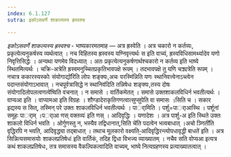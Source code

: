 ```yaml
---
index: 6.1.127
sutra: इकोऽसवर्णे शाकल्यस्य ह्रस्वश्च

---
```

_इकोऽसवर्णे शाकल्यस्य ह्रस्वश्च_ - भाष्यकारमतमाह — अत्र ह्रस्वेति । अत्र चकारो न कर्तव्यः, प्रकृत्येत्यनुकर्षस्य व्यर्थत्वात् । नच विहितस्य ह्रस्वस्य यण्निवृत्त्यर्थः स इति वाच्यं, ह्रस्वविधिसामर्थ्यादेव यणो निवृत्तिसिद्धेः । अन्यथा यणमेव विदध्यात् । अतः प्रकृत्येत्यनुकर्षणार्थश्चकारो न कर्तव्य इति भाष्ये स्थितमित्यर्थः । चक्रि-अत्रेति ह्रस्वमनुच्चितप्रकृतिभावपक्षे रूपम् । तदभावपक्षे तु यणि चक्र्यत्रेति रूपम् । नचात्र ककारस्यस्कोः संयोगाद्यो॑रिति लोपः शङ्क्यः,अचः परस्मि॑न्निति यणः स्थानिवत्त्वेनाऽच्त्वेन पदान्तसंयोगाऽभावात् । नचपूर्वत्रासिद्धे न स्थानिव॑दिति तन्निषेधः शङ्क्यः,तस्य दोषः संयोगादिलोपलत्वणत्वे॑ष्विति वचनात् । न समासे । वार्तिकमेतत् । समासे उक्तशाकलविधिर्न भवतीत्यर्थः । वाप्यआ इति । वाप्यामआ इति विग्रहः । शौण्डादेराकृतिगणत्वात्सुप्सुपेति वा समासः ।सिति च । सकार इद्यस्य स सित्, तस्मिन् परे उक्तः शाकलविधिर्न भवतीत्यर्थः । पार्ामिति । पर्शु=पार्ाआस्थि । पर्शूनां समूहः पार्ाम् ।पर्ाआ णस् वक्तव्यः॑ इति णस् । आदिवृद्धिः । यणादेशः । अत्र पार्शु-अ इति स्थिते उक्तः शाकलो विधिर्न भवति । ओर्गुणस्तु न, भस्यैव तद्विधानात्,सिति चे॑ति पदत्वेन भत्वबाधात् ।अचो ञ्णिती॑ति वृद्धिरपि न भवति, आदिवृद्ध्या तद्बाधात् । तथाच मूलकारो वक्ष्यति-॒आदिवृद्धिरन्त्योपधावृद्धी बाधते॑ इति । अत्र सिन्नित्यसमासयोः शाकलप्रतिषेधः॑ इति वार्तिकं, तदिह द्विधा विभज्य व्याख्यातम् । नचैव सति वोप्यआ इत्यत्र कथं शाकलप्रतिषेधः, तत्र समासस्य वैकल्पिकत्वादिति वाच्यम्, भाष्ये नित्यग्रहणस्य प्रत्याख्यातत्वात् ।